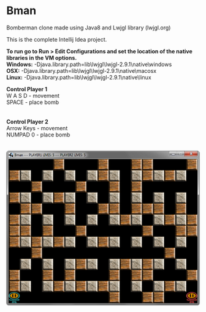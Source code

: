 Bman
====

Bomberman clone made using Java8 and Lwjgl library (lwjgl.org)

This is the complete Intellij Idea project.

<b>To run go to Run > Edit Configurations and set the location of the native libraries in the VM options.</b><br/>
<b>Windows:</b> -Djava.library.path=lib\lwjgl\lwjgl-2.9.1\native\windows<br/>
<b>OSX:</b>     -Djava.library.path=lib\lwjgl\lwjgl-2.9.1\native\macosx<br/>
<b>Linux:</b>   -Djava.library.path=lib\lwjgl\lwjgl-2.9.1\native\linux<br/>

<b>Control Player 1</b><br/>
W A S D - movement<br/>
SPACE - place bomb
<br/>
<br/>
<br/>
<b>Control Player 2</b><br/>
Arrow Keys - movement<br/>
NUMPAD 0 - place bomb
<br/>
<br/>
<br/>
<img src="bman_screenshot.png" />
